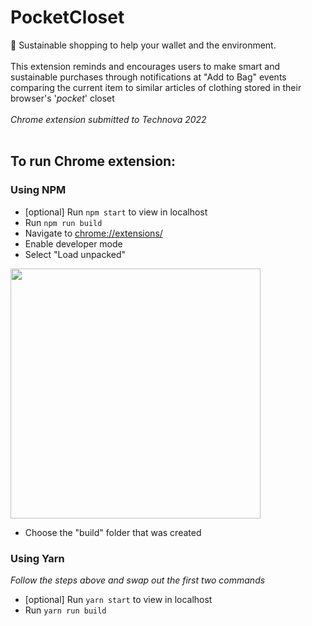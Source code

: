 # PocketCloset
🌱 Sustainable shopping to help your wallet and the environment.<br/><br/>
This extension reminds and encourages users to make smart and sustainable purchases through notifications at "Add to Bag" events comparing the current item to similar articles of clothing stored in their browser's '_pocket_' closet<br/><br/> 
_Chrome extension submitted to Technova 2022_<br/><br/>

## To run Chrome extension:
### Using NPM
- [optional] Run `npm start` to view in localhost
- Run `npm run build`
- Navigate to [chrome://extensions/](chrome://extensions/)
- Enable developer mode
- Select "Load unpacked"
<img src="https://user-images.githubusercontent.com/69866375/187016499-38fdc314-0e65-4e39-bf3e-991001506541.png" width="400">

- Choose the "build" folder that was created
### Using Yarn
_Follow the steps above and swap out the first two commands_
- [optional] Run `yarn start` to view in localhost
- Run `yarn run build`
